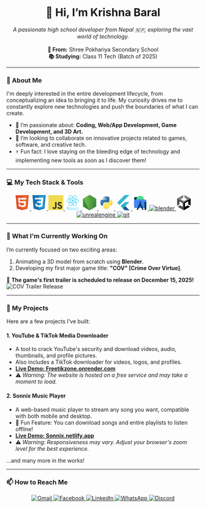 <h1 align="center">
  👋 Hi, I’m Krishna Baral
</h1>

<p align="center">
  <em>A passionate high school developer from Nepal 🇳🇵, exploring the vast world of technology.</em>
  <br/>
  <br/>
  <strong>📍 From:</strong> Shree Pokhariya Secondary School <br/>
  <strong>📚 Studying:</strong> Class 11 Tech (Batch of 2025)
</p>

---

### 🚀 About Me

<p>
  I'm deeply interested in the entire development lifecycle, from conceptualizing an idea to bringing it to life. My curiosity drives me to constantly explore new technologies and push the boundaries of what I can create.
</p>

- 👀 I’m passionate about: **Coding, Web/App Development, Game Development, and 3D Art.**
- 💞️ I’m looking to collaborate on innovative projects related to games, software, and creative tech.
- ⚡ Fun fact: I love staying on the bleeding edge of technology and implementing new tools as soon as I discover them!

---

### 💻 My Tech Stack & Tools

<p align="center">
  <a href="https://developer.mozilla.org/en-US/docs/Web/HTML" target="_blank" rel="noreferrer">
    <img src="https://raw.githubusercontent.com/devicons/devicon/master/icons/html5/html5-original.svg" alt="html5" width="40" height="40"/>
  </a>
  <a href="https://developer.mozilla.org/en-US/docs/Web/CSS" target="_blank" rel="noreferrer">
    <img src="https://raw.githubusercontent.com/devicons/devicon/master/icons/css3/css3-original.svg" alt="css3" width="40" height="40"/>
  </a>
  <a href="https://developer.mozilla.org/en-US/docs/Web/JavaScript" target="_blank" rel="noreferrer">
    <img src="https://raw.githubusercontent.com/devicons/devicon/master/icons/javascript/javascript-original.svg" alt="javascript" width="40" height="40"/>
  </a>
  <a href="https://reactjs.org/" target="_blank" rel="noreferrer">
    <img src="https://raw.githubusercontent.com/devicons/devicon/master/icons/react/react-original-wordmark.svg" alt="react" width="40" height="40"/>
  </a>
   <a href="https://nodejs.org" target="_blank" rel="noreferrer">
    <img src="https://raw.githubusercontent.com/devicons/devicon/master/icons/nodejs/nodejs-original.svg" alt="nodejs" width="40" height="40"/>
  </a>
  <a href="https://www.python.org" target="_blank" rel="noreferrer">
    <img src="https://raw.githubusercontent.com/devicons/devicon/master/icons/python/python-original.svg" alt="python" width="40" height="40"/>
  </a>
  <a href="https://flutter.dev" target="_blank" rel="noreferrer">
    <img src="https://raw.githubusercontent.com/devicons/devicon/master/icons/flutter/flutter-original.svg" alt="flutter" width="40" height="40"/>
  </a>
  <a href="https://developer.android.com/studio" target="_blank" rel="noreferrer">
    <img src="https://raw.githubusercontent.com/devicons/devicon/master/icons/androidstudio/androidstudio-original.svg" alt="android-studio" width="40" height="40"/>
  </a>
  <a href="https://www.blender.org/" target="_blank" rel="noreferrer">
    <img src="https://download.blender.org/branding/community/blender_community_badge_white.svg" alt="blender" width="40" height="40"/>
  </a>
  <a href="https://unity.com/" target="_blank" rel="noreferrer">
    <img src="https://raw.githubusercontent.com/devicons/devicon/master/icons/unity/unity-original.svg" alt="unity" width="40" height="40"/>
  </a>
  <a href="https://www.unrealengine.com/" target="_blank" rel="noreferrer">
    <img src="https://cdn.simpleicons.org/unrealengine/white" alt="unrealengine" width="40" height="40"/>
  </a>
  <a href="https://git-scm.com/" target="_blank" rel="noreferrer">
    <img src="https://www.vectorlogo.zone/logos/git-scm/git-scm-icon.svg" alt="git" width="40" height="40"/>
  </a>
</p>

---

### 🌱 What I'm Currently Working On

I’m currently focused on two exciting areas:
1.  Animating a 3D model from scratch using **Blender**.
2.  Developing my first major game title: **"COV" [Crime Over Virtue]**.

📢 **The game's first trailer is scheduled to release on December 15, 2025!**
<br>
![COV Trailer Release](https://img.shields.io/badge/Release_Date-December_15,_2025-blueviolet?style=for-the-badge)

---

### 📂 My Projects

Here are a few projects I've built:

#### 1. YouTube & TikTok Media Downloader
-   A tool to crack YouTube's security and download videos, audio, thumbnails, and profile pictures.
-   Also includes a TikTok downloader for videos, logos, and profiles.
-   **[Live Demo: Freetikzone.onrender.com](https://freetikzone.onrender.com/)**
-   ⚠️ *Warning: The website is hosted on a free service and may take a moment to load.*

#### 2. Sonnix Music Player
-   A web-based music player to stream any song you want, compatible with both mobile and desktop.
-   🤯 Fun Feature: You can download songs and entire playlists to listen offline!
-   **[Live Demo: Sonnix.netlify.app](https://sonnix.netlify.app/)**
-   ⚠️ *Warning: Responsiveness may vary. Adjust your browser's zoom level for the best experience.*

...and many more in the works!

---

### 📫 How to Reach Me

<p align="center">
  <a href="mailto:dkrishna1029@gmail.com">
    <img src="https://img.shields.io/badge/Gmail-D14836?style=for-the-badge&logo=gmail&logoColor=white" alt="Gmail"/>
  </a>
  <a href="https://www.facebook.com/amrit.baral.902">
    <img src="https://img.shields.io/badge/Facebook-1877F2?style=for-the-badge&logo=facebook&logoColor=white" alt="Facebook"/>
  </a>
  <a href="https://www.linkedin.com/in/amrit-baral-1084a6383/">
    <img src="https://img.shields.io/badge/LinkedIn-0077B5?style=for-the-badge&logo=linkedin&logoColor=white" alt="LinkedIn"/>
  </a>
  <a href="https://wa.me/9779842083857">
    <img src="https://img.shields.io/badge/WhatsApp-25D366?style=for-the-badge&logo=whatsapp&logoColor=white" alt="WhatsApp"/>
  </a>
  <a href="https://discord.com/users/1346850906531958862">
    <img src="https://img.shields.io/badge/Discord-7289DA?style=for-the-badge&logo=discord&logoColor=white" alt="Discord"/>
  </a>
</p>
